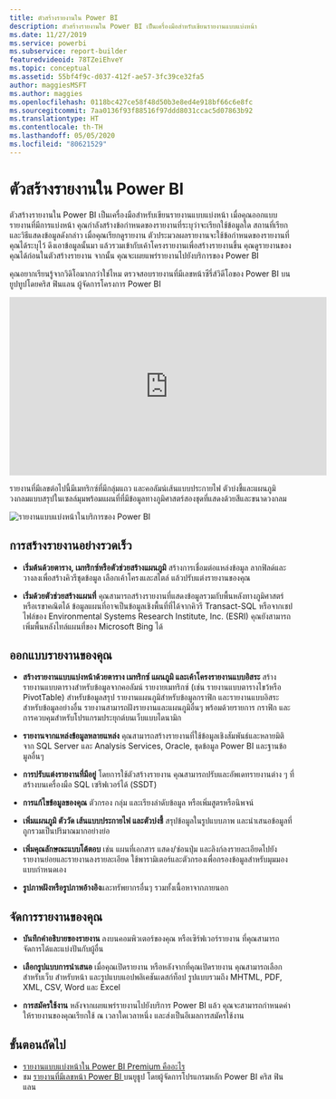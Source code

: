 ```yaml
---
title: ตัวสร้างรายงานใน Power BI
description: ตัวสร้างรายงานใน Power BI เป็นเครื่องมือสำหรับเขียนรายงานแบบแบ่งหน้า
ms.date: 11/27/2019
ms.service: powerbi
ms.subservice: report-builder
featuredvideoid: 78TZeiEhveY
ms.topic: conceptual
ms.assetid: 55bf4f9c-d037-412f-ae57-3fc39ce32fa5
author: maggiesMSFT
ms.author: maggies
ms.openlocfilehash: 0118bc427ce58f48d50b3e8ed4e918bf66c6e8fc
ms.sourcegitcommit: 7aa0136f93f88516f97ddd8031ccac5d07863b92
ms.translationtype: HT
ms.contentlocale: th-TH
ms.lasthandoff: 05/05/2020
ms.locfileid: "80621529"
---
```

# <a name="power-bi-report-builder"></a>ตัวสร้างรายงานใน Power BI

 ตัวสร้างรายงานใน Power BI เป็นเครื่องมือสำหรับเขียนรายงานแบบแบ่งหน้า  เมื่อคุณออกแบบรายงานที่มีการแบ่งหน้า คุณกำลังสร้างข้อกำหนดของรายงานที่ระบุว่าจะเรียกใช้ข้อมูลใด สถานที่เรียก และวิธีแสดงข้อมูลดังกล่าว เมื่อคุณเรียกดูรายงาน ตัวประมวลผลรายงานจะใช้ข้อกำหนดของรายงานที่คุณได้ระบุไว้ ดึงเอาข้อมูลนั้นมา แล้วรวมเข้ากับเค้าโครงรายงานเพื่อสร้างรายงานขึ้น คุณดูรายงานของคุณได้ก่อนในตัวสร้างรายงาน จากนั้น คุณจะเผยแพร่รายงานไปยังบริการของ Power BI

คุณอยากเรียนรู้จากวิดิโอมากกว่าใช่ไหม ตรวจสอบรายงานที่มีเลขหน้าซีรี่ส์วิดีโอของ Power BI บน ยูปทูปโดยคริส ฟินแลน ผู้จัดการโครงการ Power BI

<iframe width="560" height="315" src="https://www.youtube.com/embed/78TZeiEhveY?list=PLx7LcKtN_gq-JVzM6L8xNNxX7kts-KflJ" frameborder="0" allowfullscreen></iframe>

รายงานที่มีเลขต่อไปนี้มีเมทริกซ์ที่มีกลุ่มแถว และคอลัมน์เส้นแบบประกายไฟ ตัวบ่งชี้และแผนภูมิวงกลมแบบสรุปในเซลล์มุมพร้อมแผนที่ที่มีข้อมูลทางภูมิศาสตร์สองชุดที่แสดงด้วยสีและขนาดวงกลม  

![รายงานแบบแบ่งหน้าในบริการของ Power BI](media/report-builder-power-bi/report-builder-get-started-paginated-report.png)

##  <a name="jump-start-report-creation"></a><a name="JumpStartReptCreation"></a> การสร้างรายงานอย่างรวดเร็ว  
 
-   **เริ่มต้นด้วยตาราง, เมทริกซ์หรือตัวช่วยสร้างแผนภูมิ** สร้างการเชื่อมต่อแหล่งข้อมูล ลากฟิลด์และวางลงเพื่อสร้างคิวรีชุดข้อมูล เลือกเค้าโครงและสไตล์ แล้วปรับแต่งรายงานของคุณ  
  
-   **เริ่มด้วยตัวช่วยสร้างแผนที่** คุณสามารถสร้างรายงานที่แสดงข้อมูลรวมกับพื้นหลังทางภูมิศาสตร์หรือเรขาคณิตได้ ข้อมูลแผนที่อาจเป็นข้อมูลเชิงพื้นที่ที่ได้จากคิวรี Transact-SQL หรือจากเชปไฟล์ของ Environmental Systems Research Institute, Inc. (ESRI) คุณยังสามารถเพิ่มพื้นหลังไทล์แผนที่ของ Microsoft Bing ได้  

##  <a name="design-your-report"></a><a name="DesignRept"></a> ออกแบบรายงานของคุณ  
  
-   **สร้างรายงานแบบแบ่งหน้าด้วยตาราง เมทริกซ์ แผนภูมิ และเค้าโครงรายงานแบบอิสระ** สร้างรายงานแบบตารางสำหรับข้อมูลจากคอลัมน์ รายงายเมทริกซ์ (เช่น รายงานแบบตารางไขว้หรือ PivotTable) สำหรับข้อมูลสรุป รายงานแผนภูมิสำหรับข้อมูลกราฟิก และรายงานแบบอิสระสำหรับข้อมูลอย่างอื่น รายงานสามารถฝังรายงานและแผนภูมิอื่นๆ พร้อมด้วยรายการ กราฟิก และการควบคุมสำหรับโปรแกรมประยุกต์บนเว็บแบบไดนามิก  
  
-   **รายงานจากแหล่งข้อมูลหลายแหล่ง** คุณสามารถสร้างรายงานที่ใช้ข้อมูลเชิงสัมพันธ์และหลายมิติจาก SQL Server และ Analysis Services, Oracle, ชุดข้อมูล Power BI และฐานข้อมูลอื่นๆ  
  
-   **การปรับแต่งรายงานที่มีอยู่** โดยการใช้ตัวสร้างรายงาน คุณสามารถปรับและอัพเดทรายงานต่าง ๆ ที่สร้างบนเครื่องมือ SQL เซริฟเวอร์ได้ (SSDT)  
  
-   **การแก้ไขข้อมูลของคุณ** ตัวกรอง กลุ่ม และเรียงลำดับข้อมูล หรือเพิ่มสูตรหรือนิพจน์  

-   **เพิ่มแผนภูมิ ตัววัด เส้นแบบประกายไฟ และตัวบ่งชี้** สรุปข้อมูลในรูปแบบภาพ และนำเสนอข้อมูลที่ถูกรวมเป็นปริมาณมากอย่างย่อ  
  
-   **เพิ่มคุณลักษณะแบบโต้ตอบ** เช่น แผนที่เอกสาร แสดง/ซ่อนปุ่ม และลิงก์ลงรายละเอียดไปยังรายงานย่อยและรายงานลงรายละเอียด ใช้พารามิเตอร์และตัวกรองเพื่อกรองข้อมูลสำหรับมุมมองแบบกำหนดเอง  
  
-   **รูปภาพฝังหรือรูปภาพอ้างอิง**และทรัพยากรอื่นๆ รวมทั้งเนื้อหาจากภายนอก  
  
##  <a name="manage-your-report"></a><a name="ManageRpt"></a> จัดการรายงานของคุณ  
  
-   **บันทึกคำอธิบายของรายงาน** ลงบนคอมพิวเตอร์ของคุณ หรือเซิร์ฟเวอร์รายงาน ที่คุณสามารถจัดการได้และแบ่งปันกับผู้อื่น  
  
-   **เลือกรูปแบบการนำเสนอ** เมื่อคุณเปิดรายงาน หรือหลังจากที่คุณเปิดรายงาน คุณสามารถเลือกสำหรับเว็บ สำหรับหน้า และรูปแบบแอปพลิเคชันเดสก์ท็อป รูปแบบรวมถึง MHTML, PDF, XML, CSV, Word และ Excel  
  
-   **การสมัครใช้งาน** หลังจากเผยแพร่รายงานไปยังบริการ Power BI แล้ว คุณจะสามารถกำหนดค่าให้รายงานของคุณเรียกใช้ ณ เวลาใดเวลาหนึ่ง และส่งเป็นอีเมลการสมัครใช้งาน  

## <a name="next-steps"></a>ขั้นตอนถัดไป

- [รายงานแบบแบ่งหน้าใน Power BI Premium คืออะไร](paginated-reports-report-builder-power-bi.md)
- ชม [รายงานที่มีเลขหน้า Power BI ](https://www.youtube.com/watch?v=78TZeiEhveY&list=PLx7LcKtN_gq-JVzM6L8xNNxX7kts-KflJ) บนยูธูป โดยผู้จัดการโปรแกรมหลัก Power BI คริส ฟินแลน